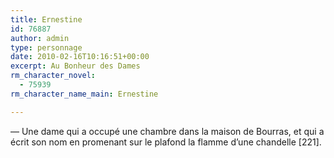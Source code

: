 ```yaml
---
title: Ernestine
id: 76887
author: admin
type: personnage
date: 2010-02-16T10:16:51+00:00
excerpt: Au Bonheur des Dames
rm_character_novel:
  - 75939
rm_character_name_main: Ernestine

---
```

— Une dame qui a occupé une chambre dans la maison de Bourras, et qui a écrit son nom en promenant sur le plafond la flamme d&rsquo;une chandelle [221]. 